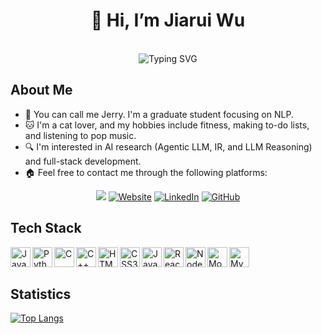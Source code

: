 <div align="center">
  
  # 👋 Hi, I’m Jiarui Wu  
  
  <br/>
  
  <img src="https://readme-typing-svg.herokuapp.com?font=Fira+Code&pause=500&color=6A5ACD&center=true&vCenter=true&width=435&lines=Studying+CS;Researching+AI;LLM+Enthusiast;Amateur+Full-Stack+Developer;Never+Stop+Learning" alt="Typing SVG" />
 
  <br/>

</div>
  
## About Me

- 👋 You can call me Jerry. I'm a graduate student focusing on NLP.
- 🐱 I'm a cat lover, and my hobbies include fitness, making to-do lists, and listening to pop music.  
- 🔍 I'm interested in AI research (Agentic LLM, IR, and LLM Reasoning) and full-stack development.
- 🏠 Feel free to contact me through the following platforms:

<div align="center">
  <a href="mailto:jiaruiwu@andrew.cmu.edu" target="_blank"><img src="https://img.shields.io/badge/Gmail-D14836?style=for-the-badge&logoColor=white"/></a>
  <a href="https://jwu114.github.io/" target="_blank"><img src="https://img.shields.io/badge/Website-da9100?&style=for-the-badge&logoColor=white" alt="Website" /></a>
  <a href="https://www.linkedin.com/in/jiarui-jerry-wu/" target="_blank"><img src="https://img.shields.io/badge/LinkedIn-%230077B5.svg?&style=for-the-badge&logoColor=white" alt="LinkedIn" /></a>
  <a href="https://github.com/jwu114" target="_blank"><img src="https://img.shields.io/badge/GitHub-100000?style=for-the-badge&logoColor=white" alt="GitHub" /></a>
</div>

## Tech Stack

<div>
  <img align="left" alt="Java" width="32px" src="https://cdn.jsdelivr.net/gh/devicons/devicon/icons/java/java-original.svg"/>
  <img align="left" alt="Python" width="32px" src="https://cdn.jsdelivr.net/gh/devicons/devicon/icons/python/python-original.svg"/>
  <img align="left" alt="C" width="32px" src="https://cdn.jsdelivr.net/gh/devicons/devicon/icons/c/c-original.svg"/>
  <img align="left" alt="C++" width="32px" src="https://cdn.jsdelivr.net/gh/devicons/devicon/icons/cplusplus/cplusplus-original.svg"/>
  <img align="left" alt="HTML5" width="32px" src="https://cdn.jsdelivr.net/gh/devicons/devicon/icons/html5/html5-original.svg"/>
  <img align="left" alt="CSS3" width="32px" src="https://cdn.jsdelivr.net/gh/devicons/devicon/icons/css3/css3-original.svg"/>
  <img align="left" alt="JavaScript" width="32px" src="https://cdn.jsdelivr.net/gh/devicons/devicon/icons/javascript/javascript-original.svg"/>
  <img align="left" alt="React" width="32px" src="https://cdn.jsdelivr.net/gh/devicons/devicon/icons/react/react-original.svg"/>
  <img align="left" alt="Node.js" width="32px" src="https://cdn.jsdelivr.net/gh/devicons/devicon/icons/nodejs/nodejs-original.svg"/>
  <img align="left" alt="MongoDB" width="32px" src="https://cdn.jsdelivr.net/gh/devicons/devicon/icons/mongodb/mongodb-original.svg"/>
  <img align="left" alt="MySQL" width="32px" src="https://cdn.jsdelivr.net/gh/devicons/devicon/icons/mysql/mysql-original.svg"/>
</div>

<br/>
<br/>

## Statistics

[![Top Langs](https://github-readme-stats.vercel.app/api/top-langs/?username=jwu114&langs_count=7&layout=donut)](https://github.com/anuraghazra/github-readme-stats)
  

